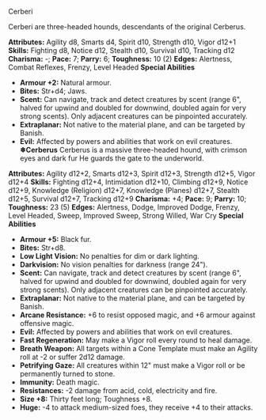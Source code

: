 Cerberi

Cerberi are three-headed hounds, descendants of the original
Cerberus.

**Attributes:** Agility d8, Smarts d4, Spirit d10, Strength d10, Vigor
d12+1
**Skills:** Fighting d8, Notice d12, Stealth d10, Survival d10, Tracking
d12
**Charisma:** -; **Pace:** 7; **Parry:** 6; **Toughness:** 10 (2)
**Edges:** Alertness, Combat Reflexes, Frenzy, Level Headed
**Special Abilities**
- **Armour +2:** Natural armour.
- **Bites:** Str+d4; Jaws.
- **Scent:** Can navigate, track and detect creatures by scent (range
6", halved for upwind and doubled for downwind, doubled again for very
strong scents). Only adjacent creatures can be pinpointed accurately.
- **Extraplanar:** Not native to the material plane, and can be targeted
by Banish.
- **Evil:** Affected by powers and abilities that work on evil
creatures.
**❄Cerberus**
Cerberus is a massive three-headed hound, with crimson eyes and dark
fur He guards the gate to the underworld.

**Attributes:** Agility d12+2, Smarts d12+3, Spirit d12+3, Strength
d12+5, Vigor d12+4
**Skills:** Fighting d12+4, Intimidation d12+10, Climbing d12+9, Notice
d12+9, Knowledge (Religion) d12+7, Knowledge (Planes) d12+7, Stealth
d12+5, Survival d12+7, Tracking d12+9
**Charisma:** +4; **Pace:** 9; **Parry:** 10; **Toughness:** 23 (5)
**Edges:** Alertness, Dodge, Improved Dodge, Frenzy, Level Headed,
Sweep, Improved Sweep, Strong Willed, War Cry
**Special Abilities**
- **Armour +5:** Black fur.
- **Bites:** Str+d8.
- **Low Light Vision:** No penalties for dim or dark lighting.
- **Darkvision:** No vision penalties for darkness (range 24").
- **Scent:** Can navigate, track and detect creatures by scent (range
6", halved for upwind and doubled for downwind, doubled again for very
strong scents). Only adjacent creatures can be pinpointed accurately.
- **Extraplanar:** Not native to the material plane, and can be targeted
by Banish.
- **Arcane Resistance:** +6 to resist opposed magic, and +6 armour
against offensive magic.
- **Evil:** Affected by powers and abilities that work on evil
creatures.
- **Fast Regeneration:** May make a Vigor roll every round to heal
damage.
- **Breath Weapon:** All targets within a Cone Template must make an
Agility roll at -2 or suffer 2d12 damage.
- **Petrifying Gaze:** All creatures within 12" must make a Vigor roll
or be permanently turned to stone.
- **Immunity:** Death magic.
- **Resistances:** -2 damage from acid, cold, electricity and fire.
- **Size +8:** Thirty feet long; Toughness +8.
- **Huge:** -4 to attack medium-sized foes, they receive +4 to their
attacks.

